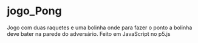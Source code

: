# jogo_Pong
Jogo com duas raquetes e uma bolinha onde para fazer o ponto a bolinha deve bater na parede do adversário. Feito em JavaScript no p5.js 
